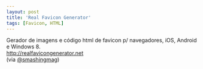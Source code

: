 ```yaml
---
layout: post
title: 'Real Favicon Generator'
tags: [Favicon, HTML]
---
```


Gerador de imagens e código html de favicon p/ navegadores, iOS, Android e Windows 8.<br>
<http://realfavicongenerator.net><br>
(via [@smashingmag](https://twitter.com/smashingmag/status/397057195637874688))

